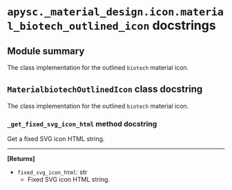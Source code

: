 # `apysc._material_design.icon.material_biotech_outlined_icon` docstrings

## Module summary

The class implementation for the outlined `biotech` material icon.

## `MaterialbiotechOutlinedIcon` class docstring

The class implementation for the outlined `biotech` material icon.

### `_get_fixed_svg_icon_html` method docstring

Get a fixed SVG icon HTML string.<hr>

**[Returns]**

- `fixed_svg_icon_html`: str
  - Fixed SVG icon HTML string.